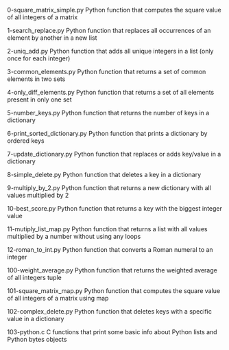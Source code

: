 0-square_matrix_simple.py	Python function that computes the square value of all integers of a matrix

1-search_replace.py	Python function that replaces all occurrences of an element by another in a new list

2-uniq_add.py	Python function that adds all unique integers in a list (only once for each integer)

3-common_elements.py	Python function that returns a set of common elements in two sets

4-only_diff_elements.py	Python function that returns a set of all elements present in only one set

5-number_keys.py	Python function that returns the number of keys in a dictionary

6-print_sorted_dictionary.py	Python function that prints a dictionary by ordered keys

7-update_dictionary.py	Python function that replaces or adds key/value in a dictionary

8-simple_delete.py	Python function that deletes a key in a dictionary

9-multiply_by_2.py	Python function that returns a new dictionary with all values multiplied by 2

10-best_score.py	Python function that returns a key with the biggest integer value

11-mutiply_list_map.py	Python function that returns a list with all values multiplied by a number without using any loops

12-roman_to_int.py	Python function that converts a Roman numeral to an integer

100-weight_average.py	Python function that returns the weighted average of all integers tuple

101-square_matrix_map.py	Python function that computes the square value of all integers of a matrix using map

102-complex_delete.py	Python function that deletes keys with a specific value in a dictionary

103-python.c	C functions that print some basic info about Python lists and Python bytes objects
